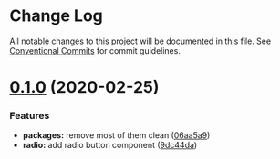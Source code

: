 # Change Log

All notable changes to this project will be documented in this file.
See [Conventional Commits](https://conventionalcommits.org) for commit guidelines.

# [0.1.0](https://github.com/knack-ux/knack-ux/compare/@knack-ux/radio@0.4.0...@knack-ux/radio@0.1.0) (2020-02-25)


### Features

* **packages:** remove most of them clean ([06aa5a9](https://github.com/knack-ux/knack-ux/commit/06aa5a911edc4c257cb2614c8deac060a2a0b2ac))
* **radio:** add radio button component ([9dc44da](https://github.com/knack-ux/knack-ux/commit/9dc44da2550994a458a1f8bdf8c9ee1ea1a6af04))
